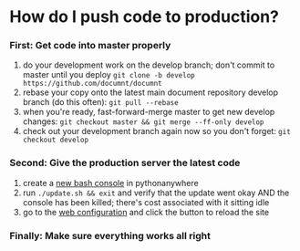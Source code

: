 # How do I push code to production?

### First: Get code into master properly

  1. do your development work on the develop branch; don't commit to master until you deploy `git clone -b develop https://github.com/documnt/documnt`
  2. rebase your copy onto the latest main document repository develop branch (do this often): `git pull --rebase`
  3. when you're ready, fast-forward-merge master to get new develop changes: `git checkout master && git merge --ff-only develop`
  4. check out your development branch again now so you don't forget: `git checkout develop`

### Second: Give the production server the latest code

  1. create a [new bash console](https://www.pythonanywhere.com/user/documnt/consoles/bash/new) in pythonanywhere
  2. run `./update.sh && exit` and verify that the update went okay AND the console has been killed; there's cost associated with it sitting idle
  3. go to the [web configuration](https://www.pythonanywhere.com/user/documnt/webapps/#tab_id_documnt_pythonanywhere_com) and click the button to reload the site

### Finally: Make sure everything works all right
